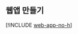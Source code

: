 ## <a name="create-a-web-app"></a>웹앱 만들기

[!INCLUDE [web-app-no-h](app-service-web-create-web-app-no-h.md)]